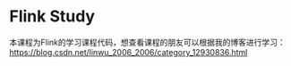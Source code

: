 # Flink Study

本课程为Flink的学习课程代码，想查看课程的朋友可以根据我的博客进行学习：https://blog.csdn.net/linwu_2006_2006/category_12930836.html
